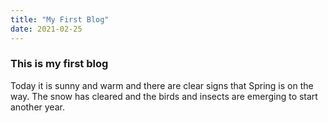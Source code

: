 ```yaml
---
title: "My First Blog"
date: 2021-02-25
---
```


### This is my first blog

Today it is sunny and warm and there are clear signs that Spring is on the way.
The snow has cleared and the birds and insects are emerging to start another year.
